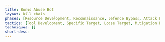 ```yaml
---
title: Bonus Abuse Bot
layout: kill-chain
phases: [Resource Development, Reconnaissance, Defence Bypass, Attack Execution, Actions on the Objective]
tactics: [Tool Development, Specific Target, Loose Target, Mitigation Bypass, Human Emulation, Proxying, Account Creation, Account Takeover, Stock Purchase, Payment Detail Abuse, Transaction Redirect]
techniques: []
short-desc: 
---
```


